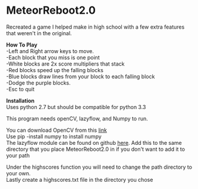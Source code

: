 # MeteorReboot2.0
Recreated a game I helped make in high school with a few extra features that weren't in the original.

**How To Play**<br>
-Left and Right arrow keys to move.<br>
-Each block that you miss is one point<br>
-White blocks are 2x score multipliers that stack<br>
-Red blocks speed up the falling blocks<br>
-Blue blocks draw lines from your block to each falling block<br>
-Dodge the purple blocks.<br>
-Esc to quit<br>

**Installation**<br>
Uses python 2.7 but should be compatible for python 3.3

This program needs openCV, lazyflow, and Numpy to run.

You can download OpenCV from this [link](http://opencv.org/downloads.html)<br>
Use pip -install numpy to install numpy<br>
The lazyflow module can be found on github [here](https://github.com/ilastik/lazyflow/blob/master/lazyflow/utility/fileLock.py). Add this to the same directory that you place MeteorReboot2.0 in if you don't want to add it to your path

Under the highscores function you will need to change the path directory to your own.<br>
Lastly create a highscores.txt file in the directory you chose


